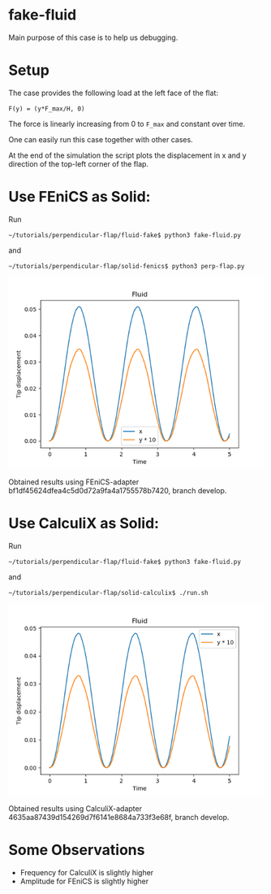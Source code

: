 # fake-fluid

Main purpose of this case is to help us debugging. 

# Setup

The case provides the following load at the left face of the flat:

```
F(y) = (y*F_max/H, 0)
```

The force is linearly increasing from 0 to `F_max` and constant over time.

One can easily run this case together with other cases.

At the end of the simulation the script plots the displacement in x and y direction of the top-left corner of the flap.

# Use FEniCS as Solid:

Run

```
~/tutorials/perpendicular-flap/fluid-fake$ python3 fake-fluid.py 
```

and

```
~/tutorials/perpendicular-flap/solid-fenics$ python3 perp-flap.py 
```

![](flap_fenics.png)

Obtained results using FEniCS-adapter bf1df45624dfea4c5d0d72a9fa4a1755578b7420, branch develop.

# Use CalculiX as Solid:

Run

```
~/tutorials/perpendicular-flap/fluid-fake$ python3 fake-fluid.py
```

and

```
~/tutorials/perpendicular-flap/solid-calculix$ ./run.sh
```

![](flap_ccx.png)

Obtained results using CalculiX-adapter 4635aa87439d154269d7f6141e8684a733f3e68f, branch develop.

# Some Observations

* Frequency for CalculiX is slightly higher
* Amplitude for FEniCS is slightly higher
